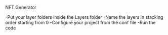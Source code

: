 NFT Generator

-Put your layer folders inside the Layers folder
-Name the layers in stacking order starting from 0
-Configure your project from the conf file
-Run the code
